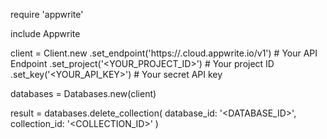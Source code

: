 require 'appwrite'

include Appwrite

client = Client.new
    .set_endpoint('https://<REGION>.cloud.appwrite.io/v1') # Your API Endpoint
    .set_project('<YOUR_PROJECT_ID>') # Your project ID
    .set_key('<YOUR_API_KEY>') # Your secret API key

databases = Databases.new(client)

result = databases.delete_collection(
    database_id: '<DATABASE_ID>',
    collection_id: '<COLLECTION_ID>'
)
